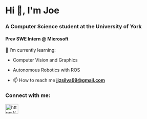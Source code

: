 <h1>Hi 👋, I'm Joe</h1>
<h3>A Computer Science student at the University of York</h3>
<h4>Prev SWE Intern @ Microsoft</h4>

🌱 I’m currently learning:

- Computer Vision and Graphics
- Autonomous Robotics with ROS


- 📫 How to reach me **jjzsilva99@gmail.com**

<h3 align="left">Connect with me:</h3>
<p align="left">
<a href="https://linkedin.com/in/https://www.linkedin.com/in/joseph-silva-768807238/" target="blank"><img align="center" src="https://raw.githubusercontent.com/rahuldkjain/github-profile-readme-generator/master/src/images/icons/Social/linked-in-alt.svg" alt="https://www.linkedin.com/in/joseph-silva-768807238/" height="30" width="40" /></a>
</p>

